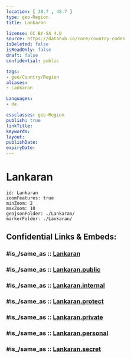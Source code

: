 ```yaml
---
location: [ 38.7 , 48.7 ] 
type: geo-Region
title: Lankaran

license: CC BY-SA 4.0
source: https://datahub.io/core/country-codes
isDeleted: false
isReadOnly: false
draft: false
confidential: public

tags:
- geo/Country/Region
aliases:
- Lankaran

Languages:
- de

cssclasses: geo-Region
publish: true
linkTitle: 
keywords: 
layout: 
publishDate: 
expiryDate: 
---
```


# Lankaran

```leaflet
id: Lankaran
zoomFeatures: true 
minZoom: 2 
maxZoom: 18
geojsonFolder: ./Lankaran/
markerFolder: ./Lankaran/
```


## Confidential Links & Embeds: 

### #is_/same_as :: [Lankaran](/_Standards/Earth/Continent/Asia/Asia~North~West/Azerbaijan/Armenian_Enclaves/Lankaran.md) 

### #is_/same_as :: [Lankaran.public](/_public/Earth/Continent/Asia/Asia~North~West/Azerbaijan/Armenian_Enclaves/Lankaran.public.md) 

### #is_/same_as :: [Lankaran.internal](/_internal/Earth/Continent/Asia/Asia~North~West/Azerbaijan/Armenian_Enclaves/Lankaran.internal.md) 

### #is_/same_as :: [Lankaran.protect](/_protect/Earth/Continent/Asia/Asia~North~West/Azerbaijan/Armenian_Enclaves/Lankaran.protect.md) 

### #is_/same_as :: [Lankaran.private](/_private/Earth/Continent/Asia/Asia~North~West/Azerbaijan/Armenian_Enclaves/Lankaran.private.md) 

### #is_/same_as :: [Lankaran.personal](/_personal/Earth/Continent/Asia/Asia~North~West/Azerbaijan/Armenian_Enclaves/Lankaran.personal.md) 

### #is_/same_as :: [Lankaran.secret](/_secret/Earth/Continent/Asia/Asia~North~West/Azerbaijan/Armenian_Enclaves/Lankaran.secret.md)

